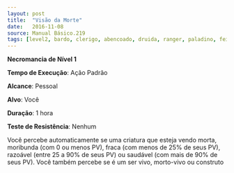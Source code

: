 ```yaml
---
layout: post
title:  "Visão da Morte"
date:   2016-11-08
source: Manual Básico.219
tags: [level2, bardo, clerigo, abencoado, druida, ranger, paladino, feiticeiro, mago, necromancia, padrao, pessoal, voce, hora, nenhum]
---
```


**Necromancia de Nível 1**

**Tempo de Execução**: Ação Padrão

**Alcance**: Pessoal

**Alvo**: Você

**Duração**: 1 hora

**Teste de Resistência**: Nenhum

Você percebe automaticamente se uma criatura que esteja vendo morta, moribunda (com 0 ou menos PV), fraca (com menos de 25% de seus PV), razoável (entre 25 a 90% de seus PV) ou saudável (com mais de 90% de seus PV). Você também percebe se é um ser vivo, morto-vivo ou construto
